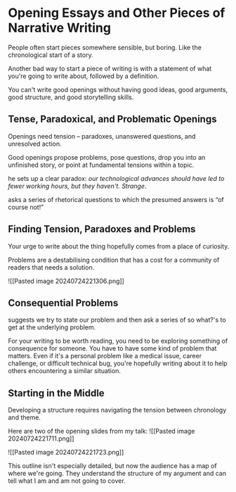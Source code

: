 # Opening Essays and Other Pieces of Narrative Writing

People often start pieces somewhere sensible, but boring. Like the chronological start of a story.

Another bad way to start a piece of writing is with a statement of what you're going to write about, followed by a definition.

You can't write good openings without having good ideas, good arguments, good structure, and good storytelling skills.

## Tense, Paradoxical, and Problematic Openings

Openings need tension – paradoxes, unanswered questions, and unresolved action.

Good openings propose problems, pose questions, drop you into an unfinished story, or point at fundamental tensions within a topic.

he sets up a clear paradox: *our technological advances should have led to fewer working hours, but they haven't. Strange*.

asks a series of rhetorical questions to which the presumed answers is “of course not!”

## Finding Tension, Paradoxes and Problems

Your urge to write about the thing hopefully comes from a place of curiosity.

Problems are a destabilising condition that has a cost for a community of readers that needs a solution.

![[Pasted image 20240724221306.png]]

## Consequential Problems

suggests we try to state our problem and then ask a series of so what?'s to get at the underlying problem.

For your writing to be worth reading, you need to be exploring something of consequence for someone. You have to have some kind of problem that matters. Even if it's a personal problem like a medical issue, career challenge, or difficult technical bug, you're hopefully writing about it to help others encountering a similar situation.

## Starting in the Middle 

Developing a structure requires navigating the tension between chronology and theme.

Here are two of the opening slides from my  talk:
![[Pasted image 20240724221711.png]]

![[Pasted image 20240724221723.png]]

This outline isn't especially detailed, but now the audience has a map of where we're going. They understand the structure of my argument and can tell what I am and am not going to cover.